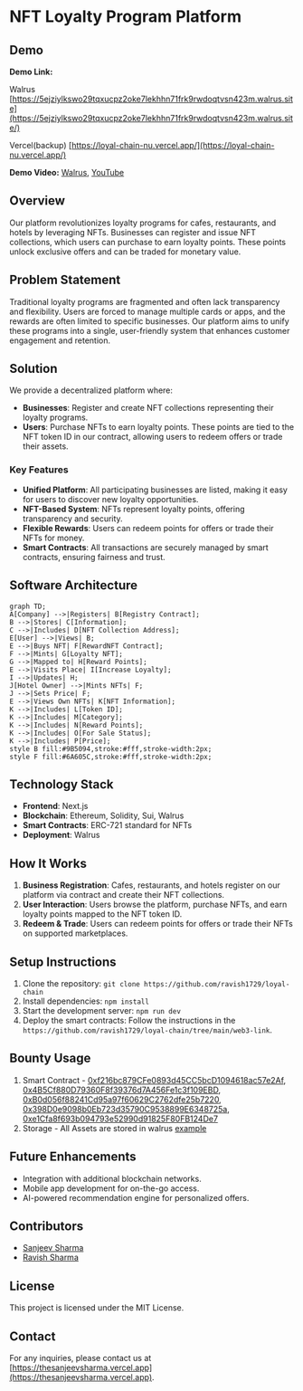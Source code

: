 # **NFT Loyalty Program Platform**

## **Demo**

**Demo Link:**

Walrus [https://5ejziylkswo29tqxucpz2oke7lekhhn71frk9rwdoqtvsn423m.walrus.site](https://5ejziylkswo29tqxucpz2oke7lekhhn71frk9rwdoqtvsn423m.walrus.site/)

Vercel(backup) [https://loyal-chain-nu.vercel.app/](https://loyal-chain-nu.vercel.app/)

**Demo Video:** [Walrus](https://aggregator-devnet.walrus.space/v1/nTh9WGmYSTnY2DY3VimeSyTarjW9kV3fZiRbk__as4I), [YouTube](https://www.youtube.com/watch?v=ZCDJQGkLE1E)

## **Overview**

Our platform revolutionizes loyalty programs for cafes, restaurants, and hotels by leveraging NFTs. Businesses can register and issue NFT collections, which users can purchase to earn loyalty points. These points unlock exclusive offers and can be traded for monetary value.

## **Problem Statement**

Traditional loyalty programs are fragmented and often lack transparency and flexibility. Users are forced to manage multiple cards or apps, and the rewards are often limited to specific businesses. Our platform aims to unify these programs into a single, user-friendly system that enhances customer engagement and retention.

## **Solution**

We provide a decentralized platform where:

- **Businesses**: Register and create NFT collections representing their loyalty programs.
- **Users**: Purchase NFTs to earn loyalty points. These points are tied to the NFT token ID in our contract, allowing users to redeem offers or trade their assets.

### **Key Features**

- **Unified Platform**: All participating businesses are listed, making it easy for users to discover new loyalty opportunities.
- **NFT-Based System**: NFTs represent loyalty points, offering transparency and security.
- **Flexible Rewards**: Users can redeem points for offers or trade their NFTs for money.
- **Smart Contracts**: All transactions are securely managed by smart contracts, ensuring fairness and trust.

## Software Architecture

```mermaid
graph TD;
A[Company] -->|Registers| B[Registry Contract];
B -->|Stores| C[Information];
C -->|Includes| D[NFT Collection Address];
E[User] -->|Views| B;
E -->|Buys NFT| F[RewardNFT Contract];
F -->|Mints| G[Loyalty NFT];
G -->|Mapped to| H[Reward Points];
E -->|Visits Place| I[Increase Loyalty];
I -->|Updates| H;
J[Hotel Owner] -->|Mints NFTs| F;
J -->|Sets Price| F;
E -->|Views Own NFTs| K[NFT Information];
K -->|Includes| L[Token ID];
K -->|Includes| M[Category];
K -->|Includes| N[Reward Points];
K -->|Includes| O[For Sale Status];
K -->|Includes| P[Price];
style B fill:#9B5094,stroke:#fff,stroke-width:2px;
style F fill:#6A605C,stroke:#fff,stroke-width:2px;
```

## **Technology Stack**

- **Frontend**: Next.js
- **Blockchain**: Ethereum, Solidity, Sui, Walrus
- **Smart Contracts**: ERC-721 standard for NFTs
- **Deployment**: Walrus

## **How It Works**

1. **Business Registration**: Cafes, restaurants, and hotels register on our platform via contract and create their NFT collections.
2. **User Interaction**: Users browse the platform, purchase NFTs, and earn loyalty points mapped to the NFT token ID.
3. **Redeem & Trade**: Users can redeem points for offers or trade their NFTs on supported marketplaces.

## **Setup Instructions**

1. Clone the repository: `git clone https://github.com/ravish1729/loyal-chain`
2. Install dependencies: `npm install`
3. Start the development server: `npm run dev`
4. Deploy the smart contracts: Follow the instructions in the `https://github.com/ravish1729/loyal-chain/tree/main/web3-link`.

## **Bounty Usage**

1. Smart Contract - [0xf216bc879CFe0893d45CC5bcD1094618ac57e2Af](https://testnet.bscscan.com/address/0xf216bc879CFe0893d45CC5bcD1094618ac57e2Af), [0x4B5Cf880D79360F8f39376d7A456Fe1c3f109EBD](https://testnet.bscscan.com/address/0x4B5Cf880D79360F8f39376d7A456Fe1c3f109EBD), [0xB0d056f88241Cd95a97f60629C2762dfe25b7220](https://testnet.bscscan.com/address/0xB0d056f88241Cd95a97f60629C2762dfe25b7220), [0x398D0e9098b0Eb723d35790C9538899E6348725a](https://testnet.bscscan.com/address/0x398D0e9098b0Eb723d35790C9538899E6348725a), [0xe1Cfa8f693b094793e52990d91825F80FB124De7](https://testnet.bscscan.com/address/0xe1Cfa8f693b094793e52990d91825F80FB124De7)
2. Storage - All Assets are stored in walrus [example](https://aggregator-devnet.walrus.space/v1/up1X4r97OpDEoq71zBDyb7bgVGYYwlKOz7kc27QydqY)

## **Future Enhancements**

- Integration with additional blockchain networks.
- Mobile app development for on-the-go access.
- AI-powered recommendation engine for personalized offers.

## **Contributors**

- [Sanjeev Sharma](https://github.com/thesanjeevsharma)
- [Ravish Sharma](https://github.com/ravish1729)

## **License**

This project is licensed under the MIT License.

## **Contact**

For any inquiries, please contact us at [https://thesanjeevsharma.vercel.app](https://thesanjeevsharma.vercel.app).
